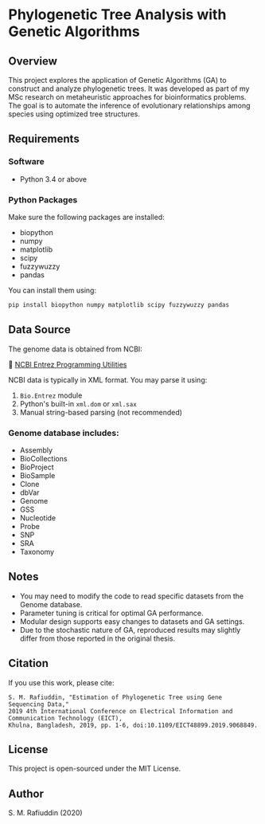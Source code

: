 # Phylogenetic Tree Analysis with Genetic Algorithms

## Overview

This project explores the application of Genetic Algorithms (GA) to construct and analyze phylogenetic trees. It was developed as part of my MSc research on metaheuristic approaches for bioinformatics problems. The goal is to automate the inference of evolutionary relationships among species using optimized tree structures.

## Requirements

### Software
- Python 3.4 or above

### Python Packages
Make sure the following packages are installed:

- biopython
- numpy
- matplotlib
- scipy
- fuzzywuzzy
- pandas

You can install them using:

```bash
pip install biopython numpy matplotlib scipy fuzzywuzzy pandas
```

## Data Source

The genome data is obtained from NCBI:

🔗 [NCBI Entrez Programming Utilities](https://www.ncbi.nlm.nih.gov/Entrez)

NCBI data is typically in XML format. You may parse it using:
1. `Bio.Entrez` module
2. Python's built-in `xml.dom` or `xml.sax`
3. Manual string-based parsing (not recommended)

### Genome database includes:
- Assembly
- BioCollections
- BioProject
- BioSample
- Clone
- dbVar
- Genome
- GSS
- Nucleotide
- Probe
- SNP
- SRA
- Taxonomy

## Notes

- You may need to modify the code to read specific datasets from the Genome database.
- Parameter tuning is critical for optimal GA performance.
- Modular design supports easy changes to datasets and GA settings.
- Due to the stochastic nature of GA, reproduced results may slightly differ from those reported in the original thesis.

## Citation

If you use this work, please cite:

```
S. M. Rafiuddin, "Estimation of Phylogenetic Tree using Gene Sequencing Data,"
2019 4th International Conference on Electrical Information and Communication Technology (EICT),
Khulna, Bangladesh, 2019, pp. 1-6, doi:10.1109/EICT48899.2019.9068849.
```

## License

This project is open-sourced under the MIT License.

## Author

S. M. Rafiuddin (2020)
